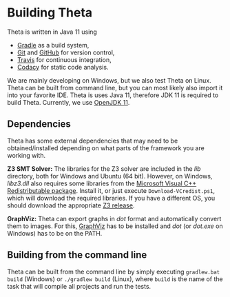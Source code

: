 # Building Theta

Theta is written in Java 11 using
* [Gradle](https://gradle.org/) as a build system,
* [Git](https://git-scm.com/) and [GitHub](https://github.com/FTSRG/theta) for version control,
* [Travis](https://travis-ci.org/FTSRG/theta) for continuous integration,
* [Codacy](https://www.codacy.com/app/FTSRG/theta/dashboard) for static code analysis.

We are mainly developing on Windows, but we also test Theta on Linux.
Theta can be built from command line, but you can most likely also import it into your favorite IDE.
Theta is uses Java 11, therefore JDK 11 is required to build Theta.
Currently, we use [OpenJDK 11](https://openjdk.java.net/projects/jdk/11/).

## Dependencies

Theta has some external dependencies that may need to be obtained/installed depending on what parts of the framework you are working with.

**Z3 SMT Solver:**
The libraries for the Z3 solver are included in the _lib_ directory, both for Windows and Ubuntu (64 bit).
However, on Windows, _libz3.dll_ also requires some libraries from the [Microsoft Visual C++ Redistributable package](https://www.microsoft.com/en-us/download/details.aspx?id=48145).
Install it, or just execute `Download-VCredist.ps1`, which will download the required libraries.
If you have a different OS, you should download the appropriate [Z3 release](https://github.com/Z3Prover/z3/releases).

**GraphViz:**
Theta can export graphs in _dot_ format and automatically convert them to images.
For this, [GraphViz](http://www.graphviz.org/) has to be installed and _dot_ (or _dot.exe_ on Windows) has to be on the PATH.

## Building from the command line

Theta can be built from the command line by simply executing `gradlew.bat build` (Windows) or `./gradlew build` (Linux), where `build` is the name of the task that will compile all projects and run the tests.
